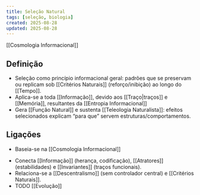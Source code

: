 ```yaml
---
title: Seleção Natural
tags: [seleção, biologia]
created: 2025-08-28
updated: 2025-08-28
---
```

[[Cosmologia Informacional]]
## Definição
- Seleção como princípio informacional geral: padrões que se preservam ou replicam sob [[Critérios Naturais]] (reforço/inibição) ao longo do [[Tempo]].
- Aplica-se a toda [[Informação]], devido aos [[Traço|traços]] e [[Memória]], resultantes da [[Entropia Informacional]]
 - Gera [[Função Natural]] e sustenta [[Teleologia Naturalista]]: efeitos selecionados explicam “para que” servem estruturas/comportamentos.

## Ligações
* Baseia-se na [[Cosmologia Informacional]]
- Conecta [[Informação]] (herança, codificação), [[Atratores]] (estabilidades) e [[Invariantes]] (traços funcionais).
- Relaciona-se a [[Descentralismo]] (sem controlador central) e [[Critérios Naturais]].
- TODO [[Evolução]]
